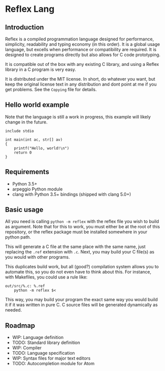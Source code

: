 # Reflex Lang

## Introduction

Reflex is a compiled programmation language designed for performance, simplicity, readability and
typing economy (in this order). It is a global usage language, but excells when performance or
compatibility are required. It is designed to create programs directly but also allows for C code
prototyping.

It is compatible out of the box with any existing C library, and using a Reflex library in a C
program is very easy.

It is distributed under the MIT license. In short, do whatever you want, but keep the original
license text in any distribution and dont point at me if you get problems. See the `Copying` file
for details.

## Hello world example

Note that the language is still a work in progress, this example will likely change in the future.

    include stdio

    int main(int ac, str[] av)
    {
        printf("Hello, world!\n")
        return 0
    }

## Requirements

* Python 3.5+
* arpeggio Python module
* clang with Python 3.5+ bindings (shipped with clang 5.0+)

## Basic usage

All you need is calling `python -m reflex` with the reflex file you wish to build as argument.
Note that for this to work, you must either be at the root of this repository, or the reflex
package must be installed somewhere in your python path.

This will generate a C file at the same place with the same name, just replacing the `.ref`
extension with `.c`. Next, you may build your C file(s) as you would with other programs.

This duplicates build work, but all (good?) compilation system allows you to automate this, so you
do not even have to think about this. For instance, with Makefiles, you could use a rule like:

    out/src/%.c: %.ref
        python -m reflex $<

This way, you may build your program the exact same way you would build it if it was written in pure
C. C source files will be generated dynamically as needed.

## Roadmap

* WIP: Language definition
* TODO: Standard library definition
* WIP: Compiler
* TODO: Language specification
* WIP: Syntax files for major text editors
* TODO: Autocompletion module for Atom
